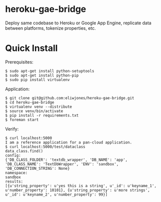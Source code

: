 heroku-gae-bridge
=================

Deploy same codebase to Heroku or Google App Engine, replicate data between platforms, tokenize properties, etc.

Quick Install
=============
Prerequisites:
```
$ sudo apt-get install python-setuptools
$ sudo apt-get install python-pip
$ sudo pip install virtualenv
```
Application:
```
$ git clone git@github.com:eliwjones/heroku-gae-bridge.git
$ cd heroku-gae-bridge
$ virtualenv venv --distribute
$ source venv/bin/activate
$ pip install -r requirements.txt
$ foreman start
```
Verify:
```
$ curl localhost:5000
I am a reference application for a pan-cloud application.
$ curl localhost:5000/test/dataclass
data_class.find()
config:
{'DB_CLASS_FOLDER': 'textdb_wrapper', 'DB_NAME': 'app', 'DB_CLASS_NAME': 'TextDbWrapper', 'ENV': 'sandbox', 'DB_CONNECTION_STRING': None}
namespace:
sandbox
results:
[{u'string_property': u'yes this is a string', u'_id': u'keyname_1', u'number_property': 10101}, {u'string_property': u'more strings', u'_id': u'keyname_2', u'number_property': 99}]
```
